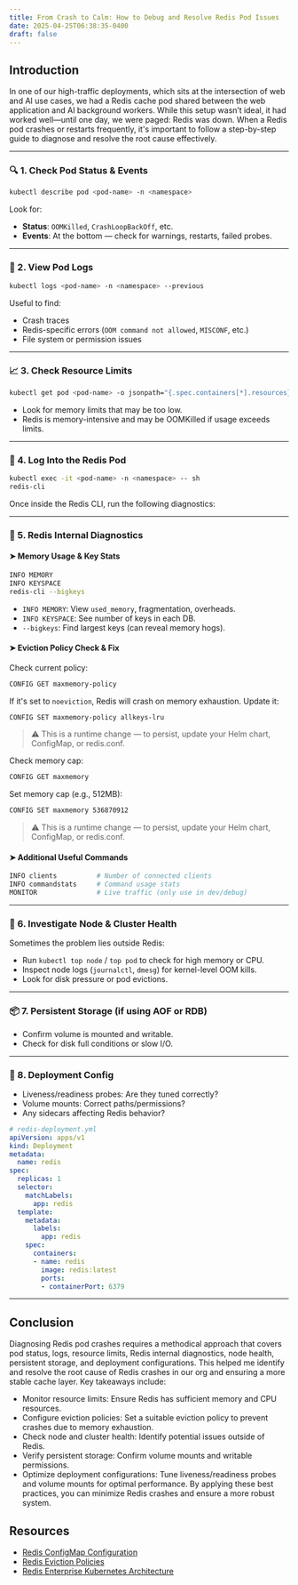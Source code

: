 ```yaml
---
title: From Crash to Calm: How to Debug and Resolve Redis Pod Issues
date: 2025-04-25T06:38:35-0400
draft: false
---
```


## Introduction

In one of our high-traffic deployments, which sits at the intersection of web and AI use cases, we had a Redis cache pod shared between the web application and AI background workers. While this setup wasn’t ideal, it had worked well—until one day, we were paged: Redis was down. When a Redis pod crashes or restarts frequently, it's important to follow a step-by-step guide to diagnose and resolve the root cause effectively.

---

### 🔍 1. Check Pod Status & Events

```bash
kubectl describe pod <pod-name> -n <namespace>
```

Look for:
- **Status**: `OOMKilled`, `CrashLoopBackOff`, etc.
- **Events**: At the bottom — check for warnings, restarts, failed probes.

---

### 📄 2. View Pod Logs

```bash
kubectl logs <pod-name> -n <namespace> --previous
```

Useful to find:
- Crash traces
- Redis-specific errors (`OOM command not allowed`, `MISCONF`, etc.)
- File system or permission issues

---

### 📈 3. Check Resource Limits

```bash
kubectl get pod <pod-name> -o jsonpath="{.spec.containers[*].resources}"
```

- Look for memory limits that may be too low.
- Redis is memory-intensive and may be OOMKilled if usage exceeds limits.

---

### 🧠 4. Log Into the Redis Pod

```bash
kubectl exec -it <pod-name> -n <namespace> -- sh
redis-cli
```

Once inside the Redis CLI, run the following diagnostics:

---

### 🔎 5. Redis Internal Diagnostics

#### ➤ Memory Usage & Key Stats

```bash
INFO MEMORY
INFO KEYSPACE
redis-cli --bigkeys
```

- `INFO MEMORY`: View `used_memory`, fragmentation, overheads.
- `INFO KEYSPACE`: See number of keys in each DB.
- `--bigkeys`: Find largest keys (can reveal memory hogs).

#### ➤ Eviction Policy Check & Fix

Check current policy:
```bash
CONFIG GET maxmemory-policy
```

If it's set to `noeviction`, Redis will crash on memory exhaustion. Update it:

```bash
CONFIG SET maxmemory-policy allkeys-lru
```

> ⚠️ This is a runtime change — to persist, update your Helm chart, ConfigMap, or redis.conf.

Check memory cap:
```bash
CONFIG GET maxmemory
```

Set memory cap (e.g., 512MB):
```bash
CONFIG SET maxmemory 536870912
```

> ⚠️ This is a runtime change — to persist, update your Helm chart, ConfigMap, or redis.conf.

#### ➤ Additional Useful Commands

```bash
INFO clients          # Number of connected clients
INFO commandstats     # Command usage stats
MONITOR               # Live traffic (only use in dev/debug)
```

---

### 🧰 6. Investigate Node & Cluster Health

Sometimes the problem lies outside Redis:
- Run `kubectl top node` / `top pod` to check for high memory or CPU.
- Inspect node logs (`journalctl`, `dmesg`) for kernel-level OOM kills.
- Look for disk pressure or pod evictions.

---

### 📦 7. Persistent Storage (if using AOF or RDB)

- Confirm volume is mounted and writable.
- Check for disk full conditions or slow I/O.

---

### 💾 8. Deployment Config

- Liveness/readiness probes: Are they tuned correctly?
- Volume mounts: Correct paths/permissions?
- Any sidecars affecting Redis behavior?

```yml
# redis-deployment.yml
apiVersion: apps/v1
kind: Deployment
metadata:
  name: redis
spec:
  replicas: 1
  selector:
    matchLabels:
      app: redis
  template:
    metadata:
      labels:
        app: redis
    spec:
      containers:
      - name: redis
        image: redis:latest
        ports:
        - containerPort: 6379
```

---

## Conclusion

Diagnosing Redis pod crashes requires a methodical approach that covers pod status, logs, resource limits, Redis internal diagnostics, node health, persistent storage, and deployment configurations. This helped me identify and resolve the root cause of Redis crashes in our org and ensuring a more stable cache layer. Key takeaways include:
- Monitor resource limits: Ensure Redis has sufficient memory and CPU resources.
- Configure eviction policies: Set a suitable eviction policy to prevent crashes due to memory exhaustion.
- Check node and cluster health: Identify potential issues outside of Redis.
- Verify persistent storage: Confirm volume mounts and writable permissions.
- Optimize deployment configurations: Tune liveness/readiness probes and volume mounts for optimal performance.
By applying these best practices, you can minimize Redis crashes and ensure a more robust system.

## Resources
- [Redis ConfigMap Configuration](https://kubernetes.io/docs/tutorials/configuration/configure-redis-using-configmap/)
- [Redis Eviction Policies](https://redis.io/docs/latest/develop/reference/eviction/)
- [Redis Enterprise Kubernetes Architecture](https://redis.io/docs/latest/operate/kubernetes/architecture/)
